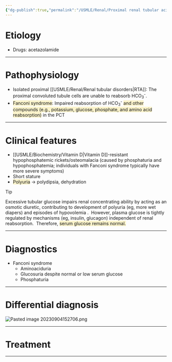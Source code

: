 ```yaml
---
{"dg-publish":true,"permalink":"/USMLE/Renal/Proximal renal tubular acidosis (type 2)/"}
---
```


# Etiology
- Drugs: acetazolamide

---
# Pathophysiology
- Isolated proximal [[USMLE/Renal/Renal tubular disorders\|RTA]]: The proximal convoluted tubule cells are unable to reabsorb HCO<sub>3</sub><sup>-</sup>.
- <span style="background:rgba(240, 200, 0, 0.2)">Fanconi syndrome</span>: Impaired reabsorption of HCO<sub>3</sub><sup>-</sup> <span style="background:rgba(240, 200, 0, 0.2)">and other compounds (e.g., potassium, glucose, phosphate, and amino acid reabsorption)</span> in the PCT

---
# Clinical features
- [[USMLE/Biochemistry/Vitamin D\|Vitamin D]]-resistant hypophosphatemic rickets/osteomalacia (caused by phosphaturia and hypophosphatemia; individuals with Fanconi syndrome typically have more severe symptoms)
- Short stature
- <span style="background:rgba(240, 200, 0, 0.2)">Polyuria</span> → polydipsia, dehydration
>[!tip] 
>Excessive tubular glucose impairs renal concentrating ability by acting as an osmotic diuretic, contributing to development of polyuria (eg, more wet diapers) and episodes of hypovolemia .  However, plasma glucose is tightly regulated by mechanisms (eg, insulin, glucagon) independent of renal reabsorption.  Therefore, <span style="background:rgba(240, 200, 0, 0.2)">serum glucose remains normal.</span>

---
# Diagnostics
- Fanconi syndrome
	- Aminoaciduria
	- Glucosuria despite normal or low serum glucose
	- Phosphaturia

---
# Differential diagnosis
![Pasted image 20230904152706.png](/img/user/appendix/Pasted%20image%2020230904152706.png)

---
# Treatment


---
